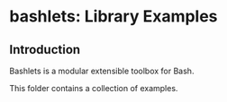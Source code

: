 # bashlets: Library Examples

## Introduction

Bashlets is a modular extensible toolbox for Bash.

This folder contains a collection of examples.
